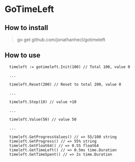 # GoTimeLeft

## How to install

> go get github.com/jonathanhecl/gotimeleft

## How to use

```
  timeleft := gotimeleft.Init(100) // Total 100, value 0
  
  ...

  timeleft.Reset(200) // Reset to total 200, value 0

  ...

  timeleft.Step(10) // value +10

  ...

  timeleft.Value(50) // value 50
  
  ...
  
  timeleft.GetProgressValues() // => 55/100 string
  timeleft.GetProgress() // => 55% string
  timeleft.GetFloat64() // => 0.55 float64
  timeleft.GetTimeLeft() // => 0.5ms time.Duration
  timeleft.GetTimeSpent() // => 2s time.Duration
```

